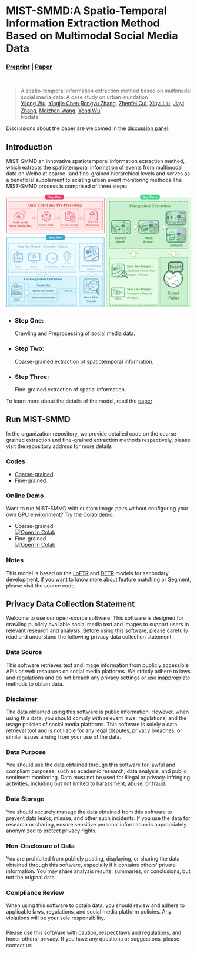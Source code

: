 # MIST-SMMD:A Spatio-Temporal Information Extraction Method Based on Multimodal Social Media Data
### [Preprint](https://www.preprints.org/manuscript/202305.1205/v2) | [Paper](https://www.mdpi.com/journal/ijgi)
<br/>

>A spatio-temporal information extraction method based on multimodal social media data: A case study on urban inundation  
>[Yilong Wu](https://github.com/uyoin),  [Yingjie Chen](https://github.com/FalleNSakura2002),[Rongyu Zhang](https://github.com/hz157), [Zhenfei Cui](http://geo.fjnu.edu.cn/main.htm), [Xinyi Liu](http://geo.fjnu.edu.cn/main.htm), [Jiayi Zhang](http://geo.fjnu.edu.cn/main.htm), [Meizhen Wang](http://dky.njnu.edu.cn/info/1213/3986.htm), [Yong Wu](http://geo.fjnu.edu.cn/3e/21/c4964a81441/page.htm)<sup>*</sup>  
> Nodata  

Discussions about the paper are welcomed in the [discussion panel](https://github.com/discussions).

## Introduction

MIST-SMMD an innovative spatiotemporal information extraction method, which extracts the spatiotemporal information of events from multimodal data on Weibo at coarse- and fine-grained hierarchical levels and serves as a beneficial supplement to existing urban event monitoring methods.The MIST-SMMD process is comprised of three steps:

![Main Processes](profile/img/mainprocess.png)

- ### Step One:
  Crawling and Preprocessing of social media data.
- ### Step Two:
  Coarse-grained extraction of spatiotemporal information.
- ### Step Three:
  Fine-grained extraction of spatial information.

To learn more about the details of the model, read the [paper](https://www.mdpi.com/journal/ijgi)

## Run MIST-SMMD

In the organization repository, we provide detailed code on the coarse-grained extraction and fine-grained extraction methods respectively, please visit the repository address for more details

### Codes
- [Coarse-grained](https://github.com/MIST-SMMD/Coarse-grained)
- [Fine-grained](https://github.com/MIST-SMMD/Fine-grained)

### Online Demo
Want to run MIST-SMMD with custom image pairs without configuring your own GPU environment? Try the Colab demo:
- Coarse-grained  
[![Open In Colab](https://colab.research.google.com/assets/colab-badge.svg)](https://colab.research.google.com/drive/1KQjqZSgTuCoWj6k4e2gpgLt1XBp37EXj?usp=sharing)
- Fine-grained  
[![Open In Colab](https://colab.research.google.com/assets/colab-badge.svg)](https://colab.research.google.com/drive/1BO1gBlShIJn0E0LILbBlghXcaQ85N5XQ?usp=sharing)

### Notes
This model is based on the [LoFTR](https://github.com/zju3dv/LoFTR) and [DETR](https://github.com/facebookresearch/detr) models for secondary development, if you want to know more about feature matching or Segment, please visit the source code.

## Privacy Data Collection Statement
Welcome to use our open-source software. This software is designed for crawling publicly available social media text and images to support users in relevant research and analysis. Before using this software, please carefully read and understand the following privacy data collection statement.
### Data Source
This software retrieves text and image information from publicly accessible APIs or web resources on social media platforms. We strictly adhere to laws and regulations and do not breach any privacy settings or use inappropriate methods to obtain data.
### Disclaimer
The data obtained using this software is public information. However, when using this data, you should comply with relevant laws, regulations, and the usage policies of social media platforms. This software is solely a data retrieval tool and is not liable for any legal disputes, privacy breaches, or similar issues arising from your use of the data.
### Data Purpose
You should use the data obtained through this software for lawful and compliant purposes, such as academic research, data analysis, and public sentiment monitoring. Data must not be used for illegal or privacy-infringing activities, including but not limited to harassment, abuse, or fraud.
### Data Storage
You should securely manage the data obtained from this software to prevent data leaks, misuse, and other such incidents. If you use the data for research or sharing, ensure sensitive personal information is appropriately anonymized to protect privacy rights.
### Non-Disclosure of Data
You are prohibited from publicly posting, displaying, or sharing the data obtained through this software, especially if it contains others' private information. You may share analysis results, summaries, or conclusions, but not the original data
### Compliance Review
When using this software to obtain data, you should review and adhere to applicable laws, regulations, and social media platform policies. Any violations will be your sole responsibility.      
### 
Please use this software with caution, respect laws and regulations, and honor others' privacy. If you have any questions or suggestions, please contact us.

